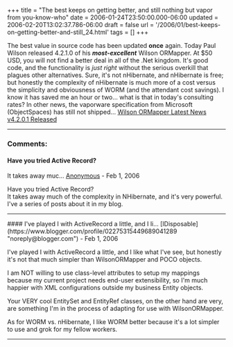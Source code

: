 +++
title = "The best keeps on getting better, and still nothing but vapor from you-know-who"
date = 2006-01-24T23:50:00.000-06:00
updated = 2006-02-20T13:02:37.786-06:00
draft = false
url = '/2006/01/best-keeps-on-getting-better-and-still_24.html'
tags = []
+++

The best value in source code has been updated **once** again. Today Paul Wilson released 4.2.1.0 of his **_most-excellent_** Wilson ORMapper. At $50 USD, you will not find a better deal in all of the .Net kingdom. It's good code, and the functionality is _just right_ without the serious overkill that plagues other alternatives. Sure, it's not nHibernate, and nHibernate is free; but honestly the complexity of nHibernate is much more of a cost versus the simplicity and obviousness of WORM (and the attendant cost savings). I know it has saved me an hour or two... what is that in today's consulting rates? In other news, the vaporware specification from Microsoft (ObjectSpaces) has still not shipped... [Wilson ORMapper Latest News v4.2.0.1 Released](http://www.ormapper.net/News/)

---
### Comments:
#### Have you tried Active Record?  
It takes away muc...
[Anonymous]( "noreply@blogger.com") - <time datetime="2006-02-20T13:02:00.000-06:00">Feb 1, 2006</time>

Have you tried Active Record?  
It takes away much of the complexity in NHibernate, and it's very powerful.  
I've a series of posts about it in my blog.
<hr />
#### I've played I with ActiveRecord a little, and I li...
[IDisposable](https://www.blogger.com/profile/02275315449689041289 "noreply@blogger.com") - <time datetime="2006-02-20T14:04:00.000-06:00">Feb 1, 2006</time>

I've played I with ActiveRecord a little, and I like what I've see, but honestly it's not that much simpler than WilsonORMapper and POCO objects.  
  
I am NOT willing to use class-level attributes to setup my mappings because my current project needs end-user extensibility, so I'm much happier with XML configurations outside my business Entity objects.  
  
Your VERY cool EntitySet and EntityRef classes, on the other hand are very, are something I'm in the process of adapting for use with WilsonORMapper.  
  
As for WORM vs. nHibernate, I like WORM better because it's a lot simpler to use and grok for my fellow workers.
<hr />
